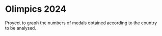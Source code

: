 # Olimpics 2024
Proyect to graph the numbers of medals obtained according to
the country to be analysed.